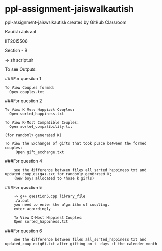# ppl-assignment-jaiswalkautish
ppl-assignment-jaiswalkautish created by GitHub Classroom

Kautish Jaiswal

IIT2015506

Section - B

-> sh script.sh

To see Outputs:

###For question 1
```
To View Couples formed:
  Open couples.txt
```

###For question 2
```
To View K-Most Happiest Couples:
  Open sorted_happiness.txt 
  
To View K-Most Compatible Couples:
  Open sorted_compatibility.txt

(for randomly generated K)
  
To View the Exchanges of gifts that took place between the formed couples:
	 Open gift_exchange.txt
```

###For question 4
```
	see the difference between files all_sorted_happiness.txt and updated_couples(q4).txt for randomly generated k;
	(new boys allocated to those k girls)
```
###For question 5
```
	-> g++ question5.cpp library_file
	./a.out
	you need to enter the algorithm of coupling.
	enter accordingly
	
	To View K-Most Happiest Couples:
  	Open sorted_happiness.txt	
```

###For question 6
```
	see the difference between files all_sorted_happiness.txt and updated_couples(q6).txt after gifting on t  days of the calender month
```

